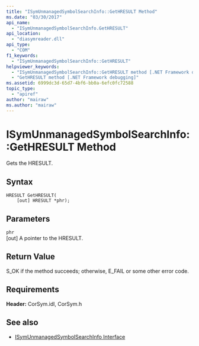```yaml
---
title: "ISymUnmanagedSymbolSearchInfo::GetHRESULT Method"
ms.date: "03/30/2017"
api_name: 
  - "ISymUnmanagedSymbolSearchInfo.GetHRESULT"
api_location: 
  - "diasymreader.dll"
api_type: 
  - "COM"
f1_keywords: 
  - "ISymUnmanagedSymbolSearchInfo::GetHRESULT"
helpviewer_keywords: 
  - "ISymUnmanagedSymbolSearchInfo::GetHRESULT method [.NET Framework debugging]"
  - "GetHRESULT method [.NET Framework debugging]"
ms.assetid: 6999dc3d-65d7-4bf6-bb0a-6efc0fc72588
topic_type: 
  - "apiref"
author: "mairaw"
ms.author: "mairaw"
---
```

# ISymUnmanagedSymbolSearchInfo::GetHRESULT Method
Gets the HRESULT.  
  
## Syntax  
  
```  
HRESULT GetHRESULT(  
    [out] HRESULT *phr);  
```  
  
## Parameters  
 `phr`  
 [out] A pointer to the HRESULT.  
  
## Return Value  
 S_OK if the method succeeds; otherwise, E_FAIL or some other error code.  
  
## Requirements  
 **Header:** CorSym.idl, CorSym.h  
  
## See also
- [ISymUnmanagedSymbolSearchInfo Interface](../../../../docs/framework/unmanaged-api/diagnostics/isymunmanagedsymbolsearchinfo-interface.md)
